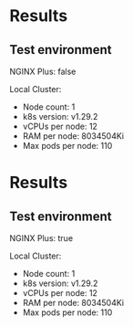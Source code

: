 # Results

## Test environment

NGINX Plus: false

Local Cluster:

- Node count: 1
- k8s version: v1.29.2
- vCPUs per node: 12
- RAM per node: 8034504Ki
- Max pods per node: 110
# Results

## Test environment

NGINX Plus: true

Local Cluster:

- Node count: 1
- k8s version: v1.29.2
- vCPUs per node: 12
- RAM per node: 8034504Ki
- Max pods per node: 110
